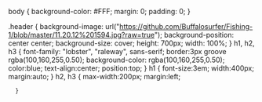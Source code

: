 body {
  background-color: #FFF;
  margin: 0;
  padding: 0;
}

.header {
  background-image: url("https://github.com/Buffalosurfer/Fishing-1/blob/master/11.20.12%201594.jpg?raw=true");
  background-position: center center;
  background-size: cover;
  height: 700px;
  width: 100%;
}
  h1, h2, h3 {
        font-family: "lobster", "raleway", sans-serif;
        border:3px groove rgba(100,160,255,0.50);
        background-color: rgba(100,160,255,0.50);
        color:blue;
        text-align:center;
        position:top;
      }
  h1 {
        font-size:3em;
        width:400px;
        margin:auto; 
      }
  h2, h3 {
        max-width:200px;
        margin:left;
        
      }
  
  
